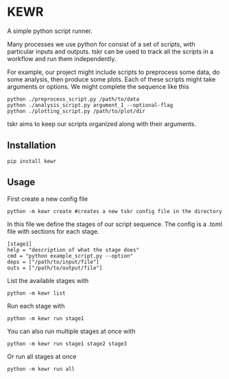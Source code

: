 # KEWR

A simple python script runner.

Many processes we use python for consist of a set of scripts, with particular inputs and outputs. tskr can be used to track all the scripts in a workflow and run them independently. 

For example, our project might include scripts to preprocess some data, do some analysis, then produce some plots. Each of these scripts might take arguments or options. We might complete the sequence like this 

```
python ./preprocess_script.py /path/to/data
python ./analysis_script.py argument_1 --optional-flag  
python ./plotting_script.py /path/to/plot/dir
```

tskr aims to keep our scripts organized along with their arguments.

## Installation

```
pip install kewr
```

## Usage

First create a new config file

```
python -m kewr create #creates a new tskr config file in the directory
```

In this file we define the stages of our script sequence. The config is a .toml file with sections for each stage.

```
[stage1]
help = "description of what the stage does"
cmd = "python example_script.py --option"
deps = ["/path/to/input/file"]
outs = ["/path/to/output/file"]
```

List the available stages with 

```
python -m kewr list
```

Run each stage with 

```
python -m kewr run stage1
```

You can also run multiple stages at once with 

```
python -m kewr run stage1 stage2 stage3
```

Or run all stages at once

```
python -m kewr run all
```